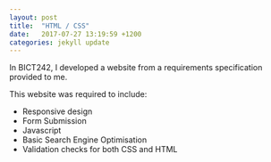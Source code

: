 ```yaml
---
layout: post
title:  "HTML / CSS"
date:   2017-07-27 13:19:59 +1200
categories: jekyll update
---
```



In BICT242, I developed a website from a requirements specification provided to me.

This website was required to include:
* Responsive design
* Form Submission
* Javascript
* Basic Search Engine Optimisation
* Validation checks for both CSS and HTML